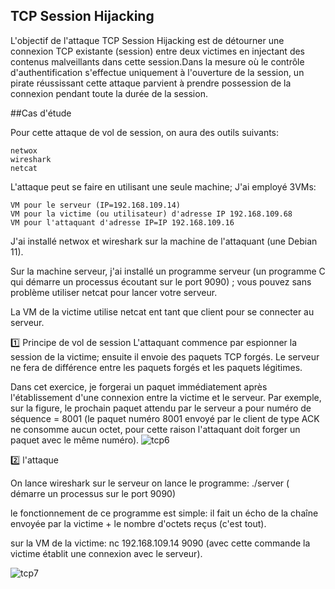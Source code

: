 ## TCP Session Hijacking

L'objectif de l'attaque TCP Session Hijacking est de détourner une connexion TCP existante (session) entre deux victimes en injectant des contenus malveillants dans cette session.Dans la mesure où le contrôle d'authentification s'effectue uniquement à l'ouverture de la session, un pirate réussissant cette attaque parvient à prendre possession de la connexion pendant toute la durée de la session.

##Cas d'étude

 Pour cette attaque de vol de session, on aura des outils suivants:

    netwox
    wireshark
    netcat

L'attaque peut se faire en utilisant une seule machine; J'ai employé 3VMs:

    VM pour le serveur (IP=192.168.109.14)
    VM pour la victime (ou utilisateur) d'adresse IP 192.168.109.68
    VM pour l'attaquant d'adresse IP=IP 192.168.109.16

J'ai installé netwox et wireshark sur la machine de l'attaquant (une Debian 11).

Sur la machine serveur, j'ai installé un programme serveur (un programme C qui démarre un processus écoutant sur le port 9090) ; vous pouvez sans problème utiliser netcat pour lancer votre serveur.

La VM de la victime utilise netcat ent tant que client pour se connecter au serveur. 

1️⃣ Principe de vol de session
L'attaquant commence par espionner la session de la victime; ensuite il envoie des paquets TCP forgés. Le serveur ne fera de différence entre les paquets forgés et les paquets légitimes.

Dans cet exercice, je forgerai un paquet immédiatement après l'établissement d'une connexion entre la victime et le serveur. Par exemple, sur la figure, le prochain paquet attendu par le serveur a pour numéro de séquence = 8001 (le paquet numéro 8001 envoyé par le client de type ACK ne consomme aucun octet, pour cette raison l'attaquant doit forger un paquet avec le même numéro).
![tcp6](https://github.com/aabda2000/sti3a-security/assets/38082725/e199bb78-611f-431d-8c99-86ea3dfa6af9)

2️⃣ l'attaque

On lance wireshark
sur le serveur on lance le programme: ./server ( démarre un processus sur le port 9090)

le fonctionnement de ce programme est simple: il fait un écho de la chaîne envoyée par la victime + le nombre d'octets reçus (c'est tout).

sur la VM de la victime: nc 192.168.109.14 9090 (avec cette commande la victime établit une connexion avec le serveur).

![tcp7](https://github.com/aabda2000/sti3a-security/assets/38082725/e5d814fb-2fe2-40a9-bcda-ecb5335b9f74)

